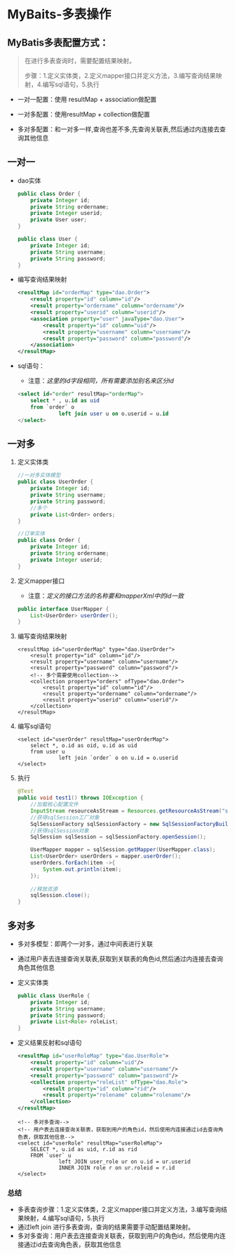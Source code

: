 # MyBaits-多表操作

## MyBatis多表配置方式：

> 在进行多表查询时，需要配置结果映射。
>
> 步骤：1.定义实体类，2.定义mapper接口并定义方法，3.编写查询结果映射，4.编写sql语句，5.执行

-  一对一配置：使用 resultMap + association做配置

- 一对多配置：使用resultMap + collection做配置 

- 多对多配置：和一对多一样,查询也差不多,先查询关联表,然后通过内连接去查询其他信息

## 一对一

- dao实体

  ```java
  public class Order {
      private Integer id;
      private String ordername;
      private Integer userid;
      private User user;
  }
  
  public class User {
      private Integer id;
      private String username;
      private String password;
  }
  ```

- 编写查询结果映射

  ```xml
  <resultMap id="orderMap" type="dao.Order">
      <result property="id" column="id"/>
      <result property="ordername" column="ordername"/>
      <result property="userid" column="userid"/>
      <association property="user" javaType="dao.User">
          <result property="id" column="uid"/>
          <result property="username" column="username"/>
          <result property="password" column="password"/>
      </association>
  </resultMap>
  ```

- sql语句：

  - 注意：*这里的id字段相同，所有需要添加别名来区分id*

  ```sql
  <select id="order" resultMap="orderMap">
      select * , u.id as uid
      from `order` o
               left join user u on o.userid = u.id
  </select>
  ```

## 一对多

1. 定义实体类

   ```java
   //一对多实体模型
   public class UserOrder {
       private Integer id;
       private String username;
       private String password;
       //多个
       private List<Order> orders;
   }
   
   //订单实体
   public class Order {
       private Integer id;
       private String ordername;
       private Integer userid;
   }
   ```

2. 定义mapper接口

   - 注意：*定义的接口方法的名称要和mapperXml中的id一致*

   ```java
   public interface UserMapper {
       List<UserOrder> userOrder();
   }
   ```

3. 编写查询结果映射

   ```xml-dtd
   <resultMap id="userOrderMap" type="dao.UserOrder">
       <result property="id" column="id"/>
       <result property="username" column="username"/>
       <result property="password" column="password"/>
       <!-- 多个需要使用collection-->
       <collection property="orders" ofType="dao.Order">
           <result property="id" column="id"/>
           <result property="ordername" column="ordername"/>
           <result property="userid" column="userid"/>
       </collection>
   </resultMap>
   ```

4. 编写sql语句

   ```xml-dtd
   <select id="userOrder" resultMap="userOrderMap">
       select *, o.id as oid, u.id as uid
       from user u
                left join `order` o on u.id = o.userid
   </select>
   ```

5. 执行

   ```java
   @Test
   public void test1() throws IOException {
       //加载核心配置文件
       InputStream resourceAsStream = Resources.getResourceAsStream("sqlMapConfig.xml");
       //获得sqlSession工厂对象
       SqlSessionFactory sqlSessionFactory = new SqlSessionFactoryBuilder().build(resourceAsStream);
       //获得sqlSession对象
       SqlSession sqlSession = sqlSessionFactory.openSession();
   
       UserMapper mapper = sqlSession.getMapper(UserMapper.class);
       List<UserOrder> userOrders = mapper.userOrder();
       userOrders.forEach(item ->{
           System.out.println(item);
       });
       
       //释放资源
       sqlSession.close();
   }
   ```

## 多对多

- 多对多模型：即两个一对多，通过中间表进行关联

- 通过用户表去连接查询关联表,获取到关联表的角色id,然后通过内连接去查询角色其他信息

- 定义实体类

  ```java
  public class UserRole {
      private Integer id;
      private String username;
      private String password;
      private List<Role> roleList;
  }
  ```

- 定义结果反射和sql语句

  ```xml
  <resultMap id="userRoleMap" type="dao.UserRole">
      <result property="id" column="uid"/>
      <result property="username" column="username"/>
      <result property="password" column="password"/>
      <collection property="roleList" ofType="dao.Role">
          <result property="id" column="rid"/>
          <result property="rolename" column="rolename"/>
      </collection>
  </resultMap>
  ```

  ```xml-dtd
  <!-- 多对多查询-->
  <!-- 用户表去连接查询关联表，获取到用户的角色id，然后使用内连接通过id去查询角色表，获取其他信息-->
  <select id="userRole" resultMap="userRoleMap">
      SELECT *, u.id as uid, r.id as rid
      FROM `user` u
               left JOIN user_role ur on u.id = ur.userid
               INNER JOIN role r on ur.roleid = r.id
  </select>
  ```



### 总结

- 多表查询步骤：1.定义实体类，2.定义mapper接口并定义方法，3.编写查询结果映射，4.编写sql语句，5.执行
- 通过left join 进行多表查询，查询的结果需要手动配置结果映射。
- 多对多查询：用户表去连接查询关联表，获取到用户的角色id，然后使用内连接通过id去查询角色表，获取其他信息
